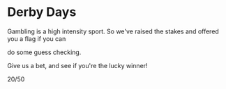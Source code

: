 # Derby Days
Gambling is a high intensity sport. So we've raised the stakes and offered you a flag if you can

do some guess checking.

Give us a bet, and see if you're the lucky winner!

20/50
